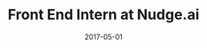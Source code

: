 ---
title: Front End Intern at Nudge.ai
type: job
date: 2017-05-01
image: Nudge1
thumbnail: nudge-thumb
blurb: I created a React.js admin interface for managing the Nudge platform
---